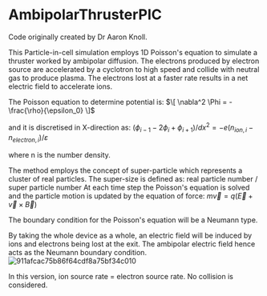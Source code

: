 # AmbipolarThrusterPIC
Code originally created by Dr Aaron Knoll.

This Particle-in-cell simulation employs 1D Poisson's equation to simulate a thruster worked by ambipolar diffusion. The electrons produced by electron source are accelerated by a cyclotron to high speed and collide with neutral gas to produce plasma. The electrons lost at a faster rate results in a net electric field to accelerate ions.

The Poisson equation to determine potential is: 
$\[
\nabla^2 \Phi = -\frac{\rho}{\epsilon_0}
\]$

and it is discretised in X-direction as:
${\left(\phi_{i-1}-2\phi_i+\phi_{i+1}\right)}/{{dx}^2}={-e\left(n_{ion,i}-n_{electron,i}\right)}/{\varepsilon}$

where n is the number density.

The method employs the concept of super-particle which represents a cluster of real particles. The super-size is defined as: real particle number / super particle number
At each time step the Poisson's equation is solved and the particle motion is updated by the equation of force: $m\vec{v}=q\left(\vec{E}+\vec{v}\times\vec{B}\right)$

The boundary condition for the Poisson's equation will be a Neumann type.

By taking the whole device as a whole, an electric field will be induced by ions and electrons being lost at the exit. The ambipolar electric field hence acts as the Neumann boundary condition.
![911afcac75b86f64cdf8a75bf34c010](https://github.com/JerryGHT04/AmbipolarThrusterPIC/assets/162717938/86a609e5-9d5b-433a-8fba-27111497be80)

In this version, ion source rate = electron source rate. No collision is considered.
